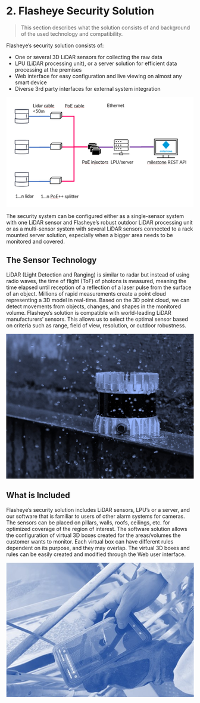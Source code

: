 # 2. Flasheye Security Solution

> This section describes what the solution consists of and background of the used technology and compatibility.

Flasheye’s security solution consists of:
- One or several 3D LiDAR sensors for collecting the raw data
- LPU (LiDAR processing unit), or a server solution for efficient data processing at the premises
- Web interface for easy configuration and live viewing on almost any smart device
- Diverse 3rd party interfaces for external system integration

![First pic from second stage](../_media/fss_pic1.png "LiDAR explanation.")

The security system can be configured either as a single-sensor system with one LiDAR sensor and Flasheye’s robust outdoor LiDAR processing unit or as a multi-sensor system with several LiDAR sensors connected to a rack mounted server solution, especially when a bigger area needs to be monitored and covered.

## The Sensor Technology

LiDAR (Light Detection and Ranging) is similar to radar but instead of using radio waves, the time of flight (ToF) of photons is measured, meaning the time elapsed until reception of a reflection of a laser pulse from the surface of an object. Millions of rapid measurements create a point cloud representing a 3D model in real-time. Based on the 3D point cloud, we can detect movements from objects, changes, and shapes in the monitored volume. Flasheye’s solution is compatible with world-leading LiDAR manufacturers’ sensors. This allows us to select the optimal sensor based on criteria such as range, field of view, resolution, or outdoor robustness. 

![Second pic from second stage](../_media/fss_pic2.png "LiDAR in the rain.")

## What is Included

Flasheye’s security solution includes LiDAR sensors, LPU’s or a server, and our software that is familiar to users of other alarm systems for cameras. The sensors can be placed on pillars, walls, roofs, ceilings, etc. for optimized coverage of the region of interest. The software solution allows the configuration of virtual 3D boxes created for the areas/volumes the customer wants to monitor. Each virtual box can have different rules dependent on its purpose, and they may overlap. The virtual 3D boxes and rules can be easily created and modified through the Web user interface. 

![Third pic from second stage](../_media/fss_pic3.png "LiDAR being controlled through a mobile device.")